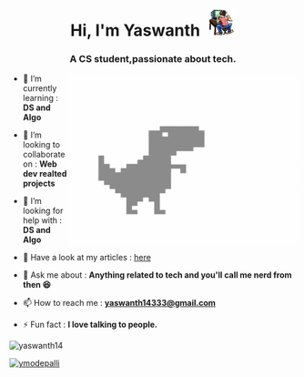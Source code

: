 <h1 align="center">Hi, I'm Yaswanth&ensp;<img src="programming.gif" alt="Computer man" style="width:48px;height:48px;"></h1>

<h3 align="center">A CS student,passionate about tech.</h3>





<img align="right" alt="GIF" src="/devpic.gif?raw=true" width="400" height="300"/>

- 🌱 I’m currently learning : **DS and Algo**

- 👯 I’m looking to collaborate on : **Web dev realted projects**

- 🤝 I’m looking for help with : **DS and Algo**

- 📝 Have a look at my articles : [here](https://ymodepalli.hashnode.dev/)

- 💬 Ask me about : **Anything related to tech and you'll call me nerd from then 😆**

- 📫 How to reach me : **yaswanth14333@gmail.com**

- ⚡ Fun fact : **I love talking to people.**


<p align="left"> <img src="https://komarev.com/ghpvc/?username=yaswanth14&label=Profile%20views&color=0e75b6&style=flat" alt="yaswanth14" /> </p>

<p align="left"> <a href="https://twitter.com/ymodepalli" target="blank"><img src="https://img.shields.io/twitter/follow/ymodepalli?logo=twitter&style=for-the-badge" alt="ymodepalli" /></a> </p>
